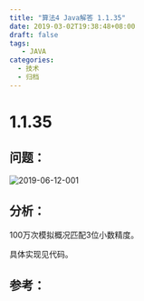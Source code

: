 ```yaml
---
title: "算法4 Java解答 1.1.35"
date: 2019-03-02T19:38:48+08:00
draft: false
tags:
   - JAVA
categories:
  - 技术
  - 归档
---
```



# 1.1.35

## 问题：

![2019-06-12-001](https://gitee.com/gdhu/prvpic/raw/master/2019-06-12-001.jpg)

## 分析：

100万次模拟概况匹配3位小数精度。

具体实现见代码。

## 参考：


